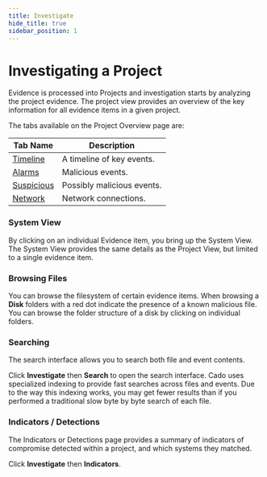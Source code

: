```yaml
---
title: Investigate
hide_title: true
sidebar_position: 1
---
```


# Investigating a Project

Evidence is processed into Projects and investigation starts by analyzing the project evidence.  The project view provides an overview of the key information for all evidence items in a given project.

The tabs available on the Project Overview page are:

| Tab Name | Description |
| -------- | ----------- |
| [Timeline](timeline-search.md) | A timeline of key events. |
| [Alarms](key-events.md) | Malicious events. |
| [Suspicious](key-events.md) | Possibly malicious events. |
| [Network](network.md) | Network connections. |

### System View
By clicking on an individual Evidence item, you bring up the System View.  The System View provides the same details as the Project View, but limited to a single evidence item.

### Browsing Files
You can browse the filesystem of certain evidence items. When browsing a **Disk** folders with a red dot  indicate the presence of a known malicious file.  You can browse the folder structure of a disk by clicking on individual folders.

### Searching
The search interface allows you to search both file and event contents.

Click **Investigate** then **Search** to open the search interface. Cado uses specialized indexing to provide fast searches across files and events. Due to the way this indexing works, you may get fewer results than if you performed a traditional slow byte by byte search of each file.

### Indicators / Detections
The Indicators or Detections page provides a summary of indicators of compromise detected within a project, and which systems they matched.

Click **Investigate** then **Indicators**.
